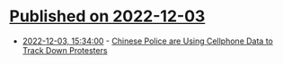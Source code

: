 # [Published on 2022-12-03](index.md)

* [2022-12-03, 15:34:00](https://mobile.slashdot.org/story/22/12/03/0235211/chinese-police-are-using-cellphone-data-to-track-down-protesters?utm_source=rss1.0mainlinkanon&utm_medium=feed) - [Chinese Police are Using Cellphone Data to Track Down Protesters](https://mobile.slashdot.org/story/22/12/03/0235211/chinese-police-are-using-cellphone-data-to-track-down-protesters?utm_source=rss1.0mainlinkanon&utm_medium=feed)
